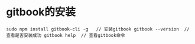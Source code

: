 # gitbook的安装

`
sudo npm install gitbook-cli -g   // 安装gitbook
gitbook --version  // 查看是否安装成功
gitbook help  // 查看gitbook命令
`
